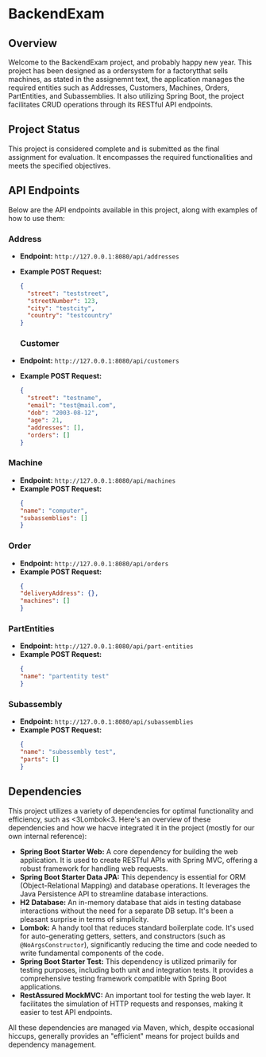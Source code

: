 # BackendExam

## Overview

Welcome to the BackendExam project, and probably happy new year. This project has been designed as a ordersystem for a factorytthat sells machines, as stated in the assignemnt text, the application manages the required entities such as Addresses, Customers, Machines, Orders, PartEntities, and Subassemblies. It also utilizing Spring Boot, the project facilitates CRUD operations through its RESTful API endpoints.

## Project Status

This project is considered complete and is submitted as the final assignment for evaluation. It encompasses the required functionalities and meets the specified objectives.

## API Endpoints

Below are the API endpoints available in this project, along with examples of how to use them:

### Address
- **Endpoint:** `http://127.0.0.1:8080/api/addresses`
- **Example POST Request:**
  ```json
  {
    "street": "teststreet",
    "streetNumber": 123,
    "city": "testcity",
    "country": "testcountry"
  }
  ```

  ### Customer
- **Endpoint:** `http://127.0.0.1:8080/api/customers`
- **Example POST Request:**
  ```json
  {
    "street": "testname",
    "email": "test@mail.com",
    "dob": "2003-08-12",
    "age": 21,
    "addresses": [],
    "orders": []
  }
  ```
### Machine
- **Endpoint:** `http://127.0.0.1:8080/api/machines`
- **Example POST Request:**
  ```json
  {
  "name": "computer",
  "subassemblies": []
  }
  ```
### Order
- **Endpoint:** `http://127.0.0.1:8080/api/orders`
- **Example POST Request:**
  ```json
  {
  "deliveryAddress": {},
  "machines": []
  }
  ```
### PartEntities
- **Endpoint:** `http://127.0.0.1:8080/api/part-entities`
- **Example POST Request:**
  ```json
  {
  "name": "partentity test"
  }
  ```
  
### Subassembly
- **Endpoint:** `http://127.0.0.1:8080/api/subassemblies`
- **Example POST Request:**
  ```json
  {
  "name": "subessembly test",
  "parts": []
  }
  ```

## Dependencies

This project utilizes a variety of dependencies for optimal functionality and efficiency, such as <3Lombok<3. Here's an overview of these dependencies and how we hacve integrated it in the project (mostly for our own internal reference):

- **Spring Boot Starter Web:** A core dependency for building the web application. It is used to create RESTful APIs with Spring MVC, offering a robust framework for handling web requests.
- **Spring Boot Starter Data JPA:** This dependency is essential for ORM (Object-Relational Mapping) and database operations. It leverages the Java Persistence API to streamline database interactions.
- **H2 Database:** An in-memory database that aids in testing database interactions without the need for a separate DB setup. It's been a pleasant surprise in terms of simplicity.
- **Lombok:** A handy tool that reduces standard boilerplate code. It's used for auto-generating getters, setters, and constructors (such as `@NoArgsConstructor`), significantly reducing the time and code needed to write fundamental components of the code.
- **Spring Boot Starter Test:** This dependency is utilized primarily for testing purposes, including both unit and integration tests. It provides a comprehensive testing framework compatible with Spring Boot applications.
- **RestAssured MockMVC:** An important tool for testing the web layer. It facilitates the simulation of HTTP requests and responses, making it easier to test API endpoints.

All these dependencies are managed via Maven, which, despite occasional hiccups, generally provides an "efficient" means for project builds and dependency management.
